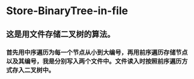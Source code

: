 # Store-BinaryTree-in-file
## 这是用文件存储二叉树的算法。
### 首先用中序遍历为每一个节点从小到大编号，再用前序遍历存储节点以及其编号，我是分别写入两个文件中。文件读入时按照前序遍历方式存入二叉树中。
